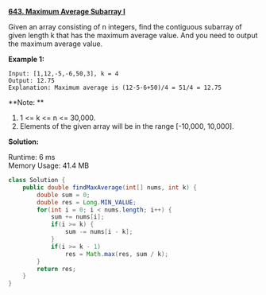 **[643. Maximum Average Subarray I](https://leetcode.com/problems/maximum-average-subarray-i/)**

Given an array consisting of n integers, find the contiguous subarray of given length k that has the maximum average value. And you need to output the maximum average value.

**Example 1:**
```
Input: [1,12,-5,-6,50,3], k = 4
Output: 12.75
Explanation: Maximum average is (12-5-6+50)/4 = 51/4 = 12.75
```

**Note: **

1. 1 <= k <= n <= 30,000.
2. Elements of the given array will be in the range [-10,000, 10,000].

**Solution:**

Runtime: 6 ms<br/>
Memory Usage: 41.4 MB

```java
class Solution {
    public double findMaxAverage(int[] nums, int k) {
        double sum = 0;
        double res = Long.MIN_VALUE;
        for(int i = 0; i < nums.length; i++) {
            sum += nums[i];
            if(i >= k) {
                sum -= nums[i - k];
            }
            if(i >= k - 1)
                res = Math.max(res, sum / k);
        }
        return res;
    }
}
```